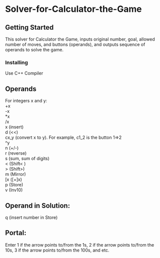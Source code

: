 # Solver-for-Calculator-the-Game

## Getting Started
This solver for Calculator the Game, inputs original number, goal, allowed number of moves, and buttons (operands), and outputs sequence of operands to solve the game. 

### Installing
Use C++ Compiler


## Operands  
For integers x and y:  
+x  
-x  
*x  
/x  
x (insert)  
d (<<)  
cx_y (convert x to y). For example, c1_2 is the button 1=>2  
^y  
n (+/-)  
r (reverse)  
s (sum, sum of digits)  
< (Shift< )  
\> (Shift>)  
m (Mirror)  
\[x (\[+]x)  
p (Store)  
v (Inv10)  

## Operand in Solution:  
q (insert number in Store)  

## Portal:  
Enter 1 if the arrow points to/from the 1s, 2 if the arrow points to/from the 10s, 3 if the arrow points to/from the 100s, and etc.
